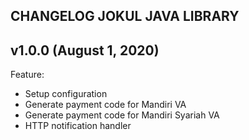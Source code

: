 ## CHANGELOG JOKUL JAVA LIBRARY

## v1.0.0 (August 1, 2020)

Feature:

- Setup configuration
- Generate payment code for Mandiri VA
- Generate payment code for Mandiri Syariah VA
- HTTP notification handler